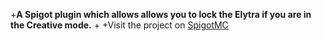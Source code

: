 +**A Spigot plugin which allows allows you to lock the Elytra if you are in the Creative mode.**
 +
 +Visit the project on [SpigotMC](https://www.spigotmc.org/resources/37226)